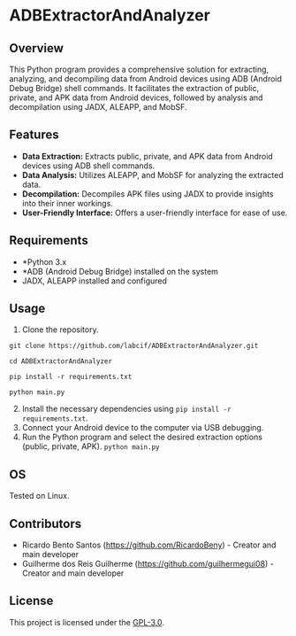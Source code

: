 # ADBExtractorAndAnalyzer 

## Overview
This Python program provides a comprehensive solution for extracting, analyzing, and decompiling data from Android devices using ADB (Android Debug Bridge) shell commands. It facilitates the extraction of public, private, and APK data from Android devices, followed by analysis and decompilation using JADX, ALEAPP, and MobSF.

## Features
- **Data Extraction:** Extracts public, private, and APK data from Android devices using ADB shell commands.
- **Data Analysis:** Utilizes ALEAPP, and MobSF for analyzing the extracted data.
- **Decompilation:** Decompiles APK files using JADX to provide insights into their inner workings.
- **User-Friendly Interface:** Offers a user-friendly interface for ease of use.

## Requirements
- *Python 3.x
- *ADB (Android Debug Bridge) installed on the system
- JADX, ALEAPP installed and configured

## Usage
1. Clone the repository.

`git clone https://github.com/labcif/ADBExtractorAndAnalyzer.git`

`cd ADBExtractorAndAnalyzer`

`pip install -r requirements.txt`

`python main.py`

2. Install the necessary dependencies using `pip install -r requirements.txt`.
3. Connect your Android device to the computer via USB debugging.
4. Run the Python program and select the desired extraction options (public, private, APK). `python main.py`

## OS
Tested on Linux.

## Contributors
- Ricardo Bento Santos (https://github.com/RicardoBeny) - Creator and main developer
- Guilherme dos Reis Guilherme (https://github.com/guilhermegui08) - Creator and main developer

## License
This project is licensed under the [GPL-3.0](LICENSE).
